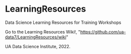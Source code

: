 # LearningResources
Data Science Learning Resources for Training Workshops

Go to the Learning Resources Wiki!, "https://github.com/ua-data7/LearningResources/wiki"

UA Data Science Institute, 2022. 
